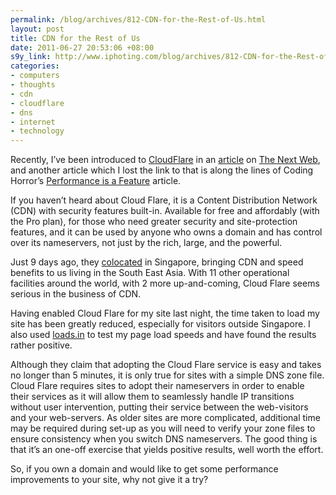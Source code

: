 ```yaml
--- 
permalink: /blog/archives/812-CDN-for-the-Rest-of-Us.html
layout: post
title: CDN for the Rest of Us
date: 2011-06-27 20:53:06 +08:00
s9y_link: http://www.iphoting.com/blog/archives/812-CDN-for-the-Rest-of-Us.html
categories: 
- computers
- thoughts
- cdn
- cloudflare
- dns
- internet
- technology
---
```

<p>Recently, I&#8217;ve been introduced to <a onclick="_gaq.push(['_trackPageview', '/extlink/cloudflare.com/']);"  href="http://cloudflare.com/">CloudFlare</a> in an <a onclick="_gaq.push(['_trackPageview', '/extlink/thenextweb.com/industry/2011/06/07/cloudflare-a-website-security-product-accidentally-makes-sites-60-faster/']);"  href="http://thenextweb.com/industry/2011/06/07/cloudflare-a-website-security-product-accidentally-makes-sites-60-faster/">article</a> on <a onclick="_gaq.push(['_trackPageview', '/extlink/thenextweb.com/']);"  href="http://thenextweb.com/">The Next Web</a>, and another article which I lost the link to that is along the lines of Coding Horror&#8217;s <a onclick="_gaq.push(['_trackPageview', '/extlink/www.codinghorror.com/blog/2011/06/performance-is-a-feature.html']);"  href="http://www.codinghorror.com/blog/2011/06/performance-is-a-feature.html">Performance is a Feature</a> article.</p>

<p>If you haven&#8217;t heard about Cloud Flare, it is a Content Distribution Network (CDN) with security features built-in. Available for free and affordably (with the Pro plan), for those who need greater security and site-protection features, and it can be used by anyone who owns a domain and has control over its nameservers, not just by the rich, large, and the powerful.</p>

<p>Just 9 days ago, they <a onclick="_gaq.push(['_trackPageview', '/extlink/blog.cloudflare.com/cloudflares-singapore-data-center-now-online']);"  href="http://blog.cloudflare.com/cloudflares-singapore-data-center-now-online">colocated</a> in Singapore, bringing CDN and speed benefits to us living in the South East Asia. With 11 other operational facilities around the world, with 2 more up-and-coming, Cloud Flare seems serious in the business of CDN.</p>

<p>Having enabled Cloud Flare for my site last night, the time taken to load my site has been greatly reduced, especially for visitors outside Singapore. I also used <a onclick="_gaq.push(['_trackPageview', '/extlink/loads.in/']);"  href="http://loads.in/">loads.in</a> to test my page load speeds and have found the results rather positive.</p>

<p>Although they claim that adopting the Cloud Flare service is easy and takes no longer than 5 minutes, it is only true for sites with a simple DNS zone file. Cloud Flare requires sites to adopt their nameservers in order to enable their services as it will allow them to seamlessly handle IP transitions without user intervention, putting their service between the web-visitors and your web-servers. As older sites are more complicated, additional time may be required during set-up as you will need to verify your zone files to ensure consistency when you switch DNS nameservers. The good thing is that it&#8217;s an one-off exercise that yields positive results, well worth the effort.</p>

<p>So, if you own a domain and would like to get some performance improvements to your site, why not give it a try?</p>
